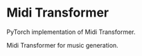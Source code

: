 # Midi Transformer

PyTorch implementation of Midi Transformer.

Midi Transformer for music generation.
